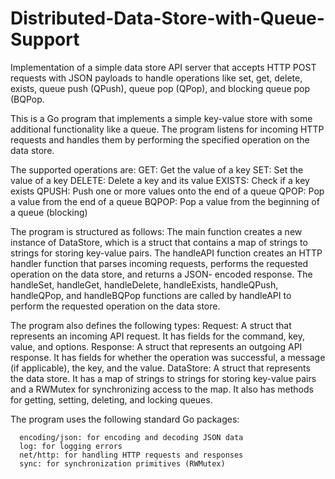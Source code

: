 # Distributed-Data-Store-with-Queue-Support
Implementation of a simple data store API server that accepts HTTP POST requests with JSON payloads to handle operations like set, get, delete, exists, queue push (QPush), queue pop (QPop), and blocking queue pop (BQPop.

This is a Go program that implements a simple key-value store with some additional functionality like a queue. The program listens for incoming HTTP requests and handles them by performing the specified operation on the data store. 

The supported operations are:
      GET: Get the value of a key
      SET: Set the value of a key
      DELETE: Delete a key and its value
      EXISTS: Check if a key exists
      QPUSH: Push one or more values onto the end of a queue
      QPOP: Pop a value from the end of a queue
      BQPOP: Pop a value from the beginning of a queue (blocking)


The program is structured as follows:
      The main function creates a new instance of DataStore, which is a struct that contains a map of strings to strings for storing key-value pairs.
      The handleAPI function creates an HTTP handler function that parses incoming requests, performs the requested operation on the data store, and returns a JSON-  encoded response.
      The handleSet, handleGet, handleDelete, handleExists, handleQPush, handleQPop, and handleBQPop functions are called by handleAPI to perform the requested operation on the data store.


The program also defines the following types:
      Request: A struct that represents an incoming API request. It has fields for the command, key, value, and options.
      Response: A struct that represents an outgoing API response. It has fields for whether the operation was successful, a message (if applicable), the key, and the value.
      DataStore: A struct that represents the data store. It has a map of strings to strings for storing key-value pairs and a RWMutex for synchronizing access to the map. It also has methods for getting, setting, deleting, and locking queues.

The program uses the following standard Go packages:

      encoding/json: for encoding and decoding JSON data
      log: for logging errors
      net/http: for handling HTTP requests and responses
      sync: for synchronization primitives (RWMutex)
